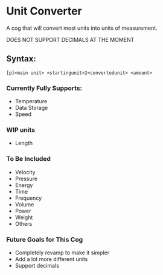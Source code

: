 # Unit Converter
A cog that will convert most units into units of measurement.

DOES NOT SUPPORT DECIMALS AT THE MOMENT
## Syntax:
`[p]<main unit> <startingunit>2<convertedunit> <amount>`

### Currently Fully Supports:
- Temperature
- Data Storage
- Speed

### WIP units
- Length

### To Be Included
- Velocity
- Pressure
- Energy
- Time
- Frequency
- Volume
- Power
- Weight
- Others

### Future Goals for This Cog
- Completely revamp to make it simpler
- Add a lot more different units
- Support decimals
